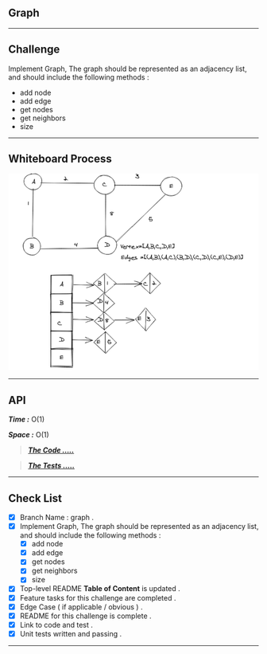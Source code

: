 ## Graph

---
## Challenge

Implement Graph, The graph should be represented as an adjacency list, and should include the following methods :

- add node
- add edge
- get nodes
- get neighbors
- size

---
## Whiteboard Process

![Graph](./assest/challenge35.png)

---
## API

***Time :*** O(1)

***Space :*** O(1)


> ***[The Code .....](/python/code_challenges/graph/graph/graph.py)***

> ***[The Tests .....](/python/code_challenges/graph/tests/test_graph.py)***

---
## Check List

- [x] Branch Name : graph .
- [x] Implement Graph, The graph should be represented as an adjacency list, and should include the following methods :
    - [x] add node
    - [x] add edge
    - [x] get nodes
    - [x] get neighbors
    - [x] size
- [x] Top-level README **Table of Content** is updated .
- [x] Feature tasks for this challenge are completed .
- [x] Edge Case ( if applicable / obvious ) .
- [x] README for this challenge is complete .
- [x] Link to code and test .
- [x] Unit tests written and passing .

---
